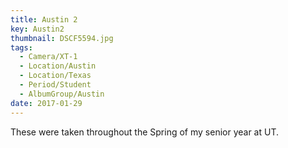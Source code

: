 ```yaml
---
title: Austin 2
key: Austin2
thumbnail: DSCF5594.jpg
tags:
  - Camera/XT-1
  - Location/Austin
  - Location/Texas
  - Period/Student
  - AlbumGroup/Austin
date: 2017-01-29
---
```

These were taken throughout the Spring of my senior year at UT.
